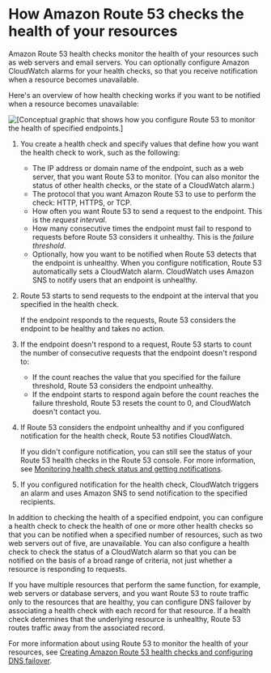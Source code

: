 # How Amazon Route 53 checks the health of your resources<a name="welcome-health-checks"></a>

Amazon Route 53 health checks monitor the health of your resources such as web servers and email servers\. You can optionally configure Amazon CloudWatch alarms for your health checks, so that you receive notification when a resource becomes unavailable\. 

Here's an overview of how health checking works if you want to be notified when a resource becomes unavailable:

![\[Conceptual graphic that shows how you configure Route 53 to monitor the health of specified endpoints.\]](http://docs.aws.amazon.com/Route53/latest/DeveloperGuide/images/how-health-checks-work.png)

1. You create a health check and specify values that define how you want the health check to work, such as the following:
   + The IP address or domain name of the endpoint, such as a web server, that you want Route 53 to monitor\. \(You can also monitor the status of other health checks, or the state of a CloudWatch alarm\.\)
   + The protocol that you want Amazon Route 53 to use to perform the check: HTTP, HTTPS, or TCP\.
   + How often you want Route 53 to send a request to the endpoint\. This is the *request interval*\.
   + How many consecutive times the endpoint must fail to respond to requests before Route 53 considers it unhealthy\. This is the *failure threshold*\.
   + Optionally, how you want to be notified when Route 53 detects that the endpoint is unhealthy\. When you configure notification, Route 53 automatically sets a CloudWatch alarm\. CloudWatch uses Amazon SNS to notify users that an endpoint is unhealthy\.

1. Route 53 starts to send requests to the endpoint at the interval that you specified in the health check\. 

   If the endpoint responds to the requests, Route 53 considers the endpoint to be healthy and takes no action\. 

1. If the endpoint doesn't respond to a request, Route 53 starts to count the number of consecutive requests that the endpoint doesn't respond to:
   + If the count reaches the value that you specified for the failure threshold, Route 53 considers the endpoint unhealthy\. 
   + If the endpoint starts to respond again before the count reaches the failure threshold, Route 53 resets the count to 0, and CloudWatch doesn't contact you\.

1. If Route 53 considers the endpoint unhealthy and if you configured notification for the health check, Route 53 notifies CloudWatch\.

   If you didn't configure notification, you can still see the status of your Route 53 health checks in the Route 53 console\. For more information, see [Monitoring health check status and getting notifications](health-checks-monitor-view-status.md)\.

1. If you configured notification for the health check, CloudWatch triggers an alarm and uses Amazon SNS to send notification to the specified recipients\.

In addition to checking the health of a specified endpoint, you can configure a health check to check the health of one or more other health checks so that you can be notified when a specified number of resources, such as two web servers out of five, are unavailable\. You can also configure a health check to check the status of a CloudWatch alarm so that you can be notified on the basis of a broad range of criteria, not just whether a resource is responding to requests\.

If you have multiple resources that perform the same function, for example, web servers or database servers, and you want Route 53 to route traffic only to the resources that are healthy, you can configure DNS failover by associating a health check with each record for that resource\. If a health check determines that the underlying resource is unhealthy, Route 53 routes traffic away from the associated record\.

For more information about using Route 53 to monitor the health of your resources, see [Creating Amazon Route 53 health checks and configuring DNS failover](dns-failover.md)\.
